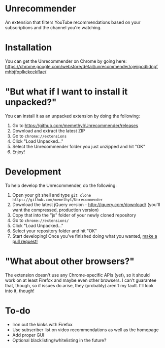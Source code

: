 # Unrecommender
An extension that filters YouTube recommendations based on your subscriptions and the channel you're watching.

# Installation
You can get the Unrecommender on Chrome by going here:
https://chrome.google.com/webstore/detail/unrecommender/ojejjpodljdngfmhbjfoplkckcekflae/

# "But what if I want to install it unpacked?"
You can install it as an unpacked extension by doing the following:
1. Go to https://github.com/memethyl/Unrecommender/releases
2. Download and extract the latest ZIP
3. Go to `chrome://extensions`
4. Click "Load Unpacked..."
5. Select the Unrecommender folder you just unzipped and hit "OK"
6. Enjoy!

# Development
To help develop the Unrecommender, do the following:
1. Open your git shell and type `git clone https://github.com/memethyl/Unrecommender`
2. Download the latest jQuery version - http://jquery.com/download/ (you'll want the compressed, production version)
3. Copy that into the "js" folder of your newly cloned repository
4. Go to `chrome://extensions/`
5. Click "Load Unpacked..."
6. Select your repository folder and hit "OK"
7. Start developing!
Once you've finished doing what you wanted, [make a pull request!](https://github.com/memethyl/Unrecommender/pulls)

# "What about other browsers?"
The extension doesn't use any Chrome-specific APIs (yet), so it should work on at least Firefox and maybe even other browsers.
I can't guarantee that, though, so if issues do arise, they (probably) aren't my fault. I'll look into it, though!

# To-do
- Iron out the kinks with Firefox
- Use subscriber list on video recommendations as well as the homepage
- Add proper GUI
- Optional blacklisting/whitelisting in the future?